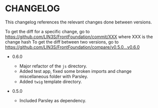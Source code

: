 # CHANGELOG

This changelog references the relevant changes done between versions.

To get the diff for a specific change, go to https://github.com/LIN3S/FrontFoundation/commit/XXX where XXX is the change hash 
To get the diff between two versions, go to https://github.com/LIN3S/FrontFoundation/compare/v0.5.0...v0.6.0

* 0.6.0
    * Major refactor of the `js` directory.
    * Added test app, fixed some broken imports and change miscellaneous folder with Parsley.
    * Added `twig` template directory.

* 0.5.0
    * Included Parsley as dependency.
